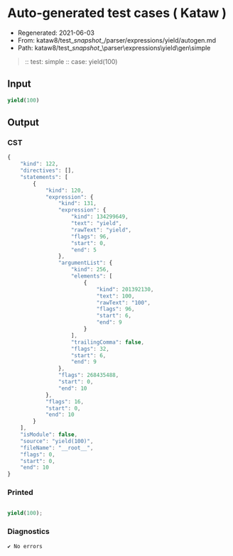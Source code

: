 # Auto-generated test cases ( Kataw )
- Regenerated: 2021-06-03
- From: kataw8/test\__snapshot__/parser/expressions/yield/autogen.md
- Path: kataw8/test\__snapshot__\parser\expressions\yield\gen\simple
> :: test: simple
> :: case: yield(100)
## Input

`````js
yield(100)
`````
## Output

### CST

```javascript
{
    "kind": 122,
    "directives": [],
    "statements": [
        {
            "kind": 120,
            "expression": {
                "kind": 131,
                "expression": {
                    "kind": 134299649,
                    "text": "yield",
                    "rawText": "yield",
                    "flags": 96,
                    "start": 0,
                    "end": 5
                },
                "argumentList": {
                    "kind": 256,
                    "elements": [
                        {
                            "kind": 201392130,
                            "text": 100,
                            "rawText": "100",
                            "flags": 96,
                            "start": 6,
                            "end": 9
                        }
                    ],
                    "trailingComma": false,
                    "flags": 32,
                    "start": 6,
                    "end": 9
                },
                "flags": 268435488,
                "start": 0,
                "end": 10
            },
            "flags": 16,
            "start": 0,
            "end": 10
        }
    ],
    "isModule": false,
    "source": "yield(100)",
    "fileName": "__root__",
    "flags": 0,
    "start": 0,
    "end": 10
}
```

### Printed

```javascript

yield(100);
```

### Diagnostics

```javascript
✔ No errors
```

